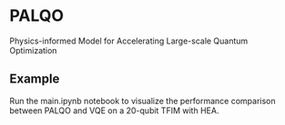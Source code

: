 # PALQO
Physics-informed Model for Accelerating Large-scale Quantum Optimization

## Example

Run the main.ipynb notebook to visualize the performance comparison between PALQO and VQE on a 20-qubit TFIM with HEA.
